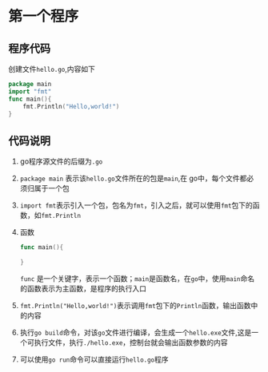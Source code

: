 # 第一个程序

## 程序代码

创建文件`hello.go`,内容如下

```go
package main
import "fmt"
func main(){
	fmt.Println("Hello,world!")
}
```

## 代码说明

1. go程序源文件的后缀为`.go`

2. `package main` 表示该`hello.go`文件所在的包是`main`,在 go中，每个文件都必须归属于一个包

3. `import fmt`表示引入一个包，包名为`fmt`，引入之后，就可以使用`fmt`包下的函数，如`fmt.Println`

4. 函数

   ```go
   func main(){
   	
   }
   ```

   `func` 是一个关键字，表示一个函数；`main`是函数名，在`go`中，使用`main`命名的函数表示为主函数，是程序的执行入口

5. `fmt.Println("Hello,world!")`表示调用`fmt`包下的`Println`函数，输出函数中的内容

6. 执行`go build`命令，对该`go`文件进行编译，会生成一个`hello.exe`文件,这是一个可执行文件，执行`./hello.exe`，控制台就会输出函数参数的内容

7. 可以使用`go run`命令可以直接运行`hello.go`程序

